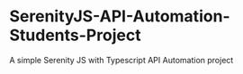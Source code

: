# SerenityJS-API-Automation-Students-Project
A simple Serenity JS with Typescript API Automation project

